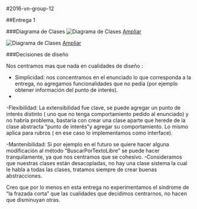 #2016-vn-group-12

##Entrega 1

###Diagrama de Clases
![Diagrama de Clases](http://i.imgur.com/BnWd0yY.png)
[Ampliar](http://i.imgur.com/BnWd0yY.png)

![Diagrama de Clases](http://i.imgur.com/cc9PscP.png)
[Ampliar](http://i.imgur.com/cc9PscP.png)


###Decisiones de diseño

Nos centramos mas que nada en cualidades de diseño :
- Simplicidad: nos concentramos en el enunciado lo que corresponda a la entrega, no agregamos funcionalidades que no pedía (por ejemplo obtener información del punto de interés).
- 
-Flexibilidad: La extensibilidad fue clave, se puede agregar un punto de interés distinto ( uno que no tenga comportamiento pedido al enunciado)  y no habría problema, bastaría con crear una clase aparte que herede de la clase abstracta “punto de interés”y agregar su comportamiento. Lo mismo aplica para rubros ( en ese caso lo implementamos como interface).

-Mantenibilidad: Si por ejemplo en el futuro se quiere hacer alguna modificación al método “BuscarPorTextoLibre” se puede hacer tranquilamente, ya que nos centramos que se cohesivo.
-Consideramos que nuestras clases están desacopladas, no hay una clase sistema la cual le habla a todas las clases, tratamos siempre de crear buenas abstracciones.

Creo que por lo menos en esta entrega no experimentamos el síndrome de “la frazada corta” que las cualidades que decidimos centrarnos, no hacen que disminuyan otras.
